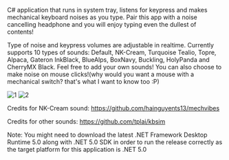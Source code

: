 C# application that runs in system tray, listens for keypress and makes mechanical keyboard noises as you type. Pair this app with a noise cancelling headphone and you will enjoy typing even the dullest of contents! 

Type of noise and keypress volumes are adjustable in realtime. Currently supports 10 types of sounds: Default, NK-Cream, Turquoise Tealio, Topre, Alpaca, Gateron InkBlack, BlueAlps, BoxNavy, Buckling, HolyPanda and CherryMX Black. Feel free to add your own sounds! You can also choose to make noise on mouse clicks!(why would you want a mouse with a mechanical switch? that's what I want to know too :P)

![1](https://user-images.githubusercontent.com/67275382/166429078-aaaee0c9-2a92-4d96-b57b-8a5fd1051914.png)
![2](https://user-images.githubusercontent.com/67275382/166229914-4ccf8a64-181f-4784-8d7f-f88c73b4cb49.png)

Credits for NK-Cream sound: https://github.com/hainguyents13/mechvibes

Credits for other sounds: https://github.com/tplai/kbsim

Note: You might need to download the latest .NET Framework Desktop Runtime 5.0 along with .NET 5.0 SDK in order to run the release correctly as the target platform for this application is .NET 5.0
